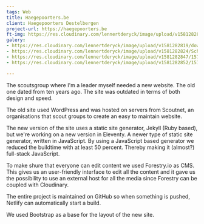 ```yaml
---
tags: Web
title: Haegepoorters.be
client: Haegepoorters Destelbergen
project-url: https://haegepoorters.be
ft-img: https://res.cloudinary.com/lennertderyck/image/upload/v1581282814/pnu7n9jraiym6inadwwm_hdehlu.jpg
galery:
- https://res.cloudinary.com/lennertderyck/image/upload/v1581282819/download_1_-1_c0qnrb.png
- https://res.cloudinary.com/lennertderyck/image/upload/v1581282824/Schermafbeelding_2019-10-13_om_21.35.12_zwnoh3.png
- https://res.cloudinary.com/lennertderyck/image/upload/v1581282847/1570995361954_erddbf.png
- https://res.cloudinary.com/lennertderyck/image/upload/v1581282852/1570995233733_mo0b7j.png

---
```

The scoutsgroup where I'm a leader myself needed a new website. The old one dated from ten years ago. The site was outdated in terms of both design and speed.

The old site used WordPress and was hosted on servers from Scoutnet, an organisations that scout groups to create an easy to maintain website.

The new version of the site uses a static site generator, Jekyll (Ruby based), but we're working on a new version in Eleventy. A newer type of static site generator, written in JavaScript. By using a JavaScript based generator we reduced the buildtime with at least 50 percent. Thereby making it (almost?) full-stack JavaScript.

To make shure that everyone can edit content we used Forestry.io as CMS. This gives us an user-friendly interface to edit all the content and it gave us the possibility to use an external host for all the media since Forestry can be coupled with Cloudinary.

The entire project is maintained on GitHub so when something is pushed, Netlify can automatically start a build.

We used Bootstrap as a base for the layout of the new site.